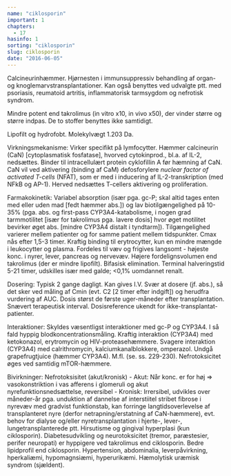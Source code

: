 ```yaml
---
name: "ciklosporin"
important: 1
chapters:
  - 17
hasinfo: 1
sorting: "ciklosporin"
slug: ciklosporin
date: "2016-06-05"
---
```


Calcineurinhæmmer. Hjørnesten i immunsuppressiv behandling af organ- og
knoglemarvstransplantationer. Kan også benyttes ved udvalgte ptt. med psoriasis,
reumatoid artritis, inflammatorisk tarmsygdom og nefrotisk syndrom.

Mindre potent end takrolimus (in vitro x10, in vivo x50), der vinder større og
større indpas. De to stoffer benyttes ikke samtidigt.

Lipofilt og hydrofobt. Molekylvægt 1.203 Da.

Virkningsmekanisme: Virker specifikt på lymfocytter. Hæmmer calcineurin (CaN)
[cytoplasmatisk fosfatase], hvorved cytokinprod., bl.a. af IL-2, nedsættes.
Binder til intracellulært protein cyklofillin A før hæmning af CaN. CaN vil ved
aktivering (binding af CaM) defosforylere <em>nuclear factor of activated
T-cells</em> (NFAT), som er med i inducering af IL-2-transkription (med NFkB og
AP-1). Herved nedsættes T-cellers aktivering og proliferation.

Farmakokinetik: Variabel absorption (især pga. gc-P; skal altid tages enten med
eller uden mad [fedt hæmmer abs.]) og lav biotilgængelighed på 10-35% (pga. abs.
og first-pass CYP3A4-katabolisme, i nogen grad tarmmotilitet [især for
takrolimus pga. lavere dosis] hvor øget motilitet bevirker øget abs. [mindre
CYP3A4 distalt i tyndtarm]). Tilgængelighed varierer mellem patienter og for
samme patient mellem tidspunkter. Cmax nås efter 1,5-3 timer. Kraftig binding
til erytrocytter, kun en mindre mængde i leukocytter og plasma. Fordeles til væv
og frigives langsomt - højeste konc. i nyrer, lever, pancreas og nervevæv.
Højere fordelignsvolumen end takrolimus (der er mindre lipofilt). Bifasisk
elimination. Terminal halveringstid 5-21 timer, udskilles især med galde; <0,1%
uomdannet renalt.

Dosering: Typisk 2 gange dagligt. Kan gives I.V. Svær at dosere (jf. abs.), så
det sker ved måling af Cmin (evt. C2 [2 timer efter indgift]) og herudfra
vurdering af AUC. Dosis størst de første uger-måneder efter transplantation.
Snævert terapeutisk interval. Dosisreference ukendt for
ikke-transplantat-patienter.

Interaktioner: Skyldes væsentligst interaktioner med gc-P og CYP3A4. I så fald
hyppig blodkoncentrationsmåling. Kraftig interaktion (CYP3A4) med ketokonazol,
erytromycin og HIV-proteasehæmmere. Svagere interaktion (CYP3A4) med
calrithromycin, kalciumkanalblokkere, omperazol. Undgå grapefrugtjuice (hæmmer
CYP3A4). M.fl. (se. ss. 229-230). Nefrotoksicitet øges ved samtidig
mTOR-hæmmere.

Bivirkninger: Nefrotoksisitet (akut/kronisk) - Akut: Når konc. er for høj =>
vasokonstriktion i vas afferens i glomeruli og akut nyrefunktionsnedsættelse,
reversibel - Kronisk: Irrersibel, udvikles over måneder-år pga. unduktion af
dannelse af interstiitel stribet fibrose i nyrevæv med gradvist funktionstab,
kan forringe langtidsoverlevelse af transplanteret nyre (derfor
netrapning/erstatning af CaN-hæmmere), evt. behov for dialyse og/eller
nyretransplantation i hjerte-, lever-, lungetransplanterede ptt. Hirsutisme og
gingival hyperplasi (kun ciklosporin). Diabetesudvikling og neurotoksicitet
(tremor, paræstesier, perifer neuropati) er hyppigere ved takrolimus end
ciklosporin. Bedre lipidprofil end ciklosporin. Hypertension, abdominalia,
leverpåvirkning, hperkaliæmi, hypomagnsiæmi, hyperurikæmi. Hæmolytisk uræmisk
syndrom (sjældent).
